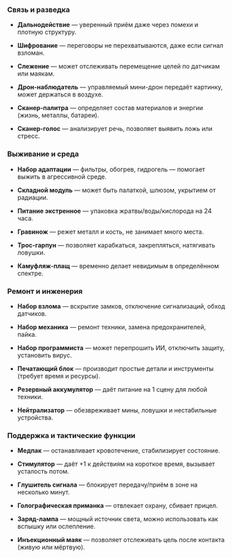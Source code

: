 ### **Связь и разведка**

- **Дальнодействие** — уверенный приём даже через помехи и плотную структуру.
    
- **Шифрование** — переговоры не перехватываются, даже если сигнал взломан.
    
- **Слежение** — может отслеживать перемещение целей по датчикам или маякам.
    
- **Дрон-наблюдатель** — управляемый мини-дрон передаёт картинку, может держаться в воздухе.
    
- **Сканер-палитра** — определяет состав материалов и энергии (жизнь, металлы, батареи).
    
- **Сканер-голос** — анализирует речь, позволяет выявить ложь или стресс.
    

### **Выживание и среда**

- **Набор адаптации** — фильтры, обогрев, гидрогель — помогает выжить в агрессивной среде.
    
- **Складной модуль** — может быть палаткой, шлюзом, укрытием от радиации.
    
- **Питание экстренное** — упаковка жратвы/воды/кислорода на 24 часа.
    
- **Гравинож** — режет металл и кость, не занимает много места.
    
- **Трос-гарпун** — позволяет карабкаться, закрепляться, натягивать ловушки.
    
- **Камуфляж-плащ** — временно делает невидимым в определённом спектре.
    

### **Ремонт и инженерия**

- **Набор взлома** — вскрытие замков, отключение сигнализаций, обход датчиков.
    
- **Набор механика** — ремонт техники, замена предохранителей, пайка.
    
- **Набор программиста** — может перепрошить ИИ, отключить защиту, установить вирус.
    
- **Печатающий блок** — производит простые детали и инструменты (требует время и ресурсы).
    
- **Резервный аккумулятор** — даёт питание на 1 сцену для любой техники.
    
- **Нейтрализатор** — обезвреживает мины, ловушки и нестабильные устройства.
    

### **Поддержка и тактические функции**

- **Медпак** — останавливает кровотечение, стабилизирует состояние.
    
- **Стимулятор** — даёт +1 к действиям на короткое время, вызывает усталость потом.
    
- **Глушитель сигнала** — блокирует передачу/приём в зоне на несколько минут.
    
- **Голографическая приманка** — отвлекает охрану, сбивает прицел.
    
- **Заряд-лампа** — мощный источник света, можно использовать как вспышку или ослепление.
    
- **Инъекционный маяк** — позволяет отслеживать цель после контакта (живую или мёртвую).